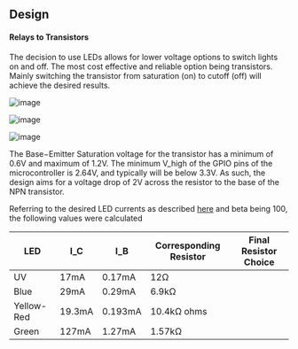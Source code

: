## Design

#### Relays to Transistors

The decision to use LEDs allows for lower voltage options to switch lights on and off. The most cost effective and reliable option being transistors.
Mainly switching the transistor from saturation (on) to cutoff (off) will achieve the desired results.

![image](https://user-images.githubusercontent.com/55333859/194380885-5f858004-563a-45f3-9f11-a8600dd6bacb.png)

![image](https://user-images.githubusercontent.com/55333859/194440451-07d14b07-0c53-4258-8596-1031ad2374b0.png)

![image](https://user-images.githubusercontent.com/55333859/194440346-0d90a380-8ebf-44c0-81f7-620ca4dfba6b.png)


The Base−Emitter Saturation voltage for the transistor has a minimum of 0.6V and maximum of 1.2V.
The minimum V_high of the GPIO pins of the microcontroller is 2.64V, and typically will be below 3.3V.
As such, the design aims for a voltage drop of 2V across the resistor to the base of the NPN transistor.

Referring to the desired LED currents as described [here](https://github.com/heonjang/LightControlSystem/blob/main/October%205th.md) and 
beta being 100, the following values were calculated

| LED      | I_C | I_B | Corresponding Resistor |Final Resistor Choice |
| ----------- | ----------- |  ----------- |  ----------- |  ----------- | 
| UV |   17mA | 0.17mA | 12Ω|  |
| Blue |  29mA |  0.29mA| 6.9kΩ ||
| Yellow-Red | 19.3mA |  0.193mA|  10.4kΩ ohms |  |
| Green | 127mA |  1.27mA|  1.57kΩ | |
